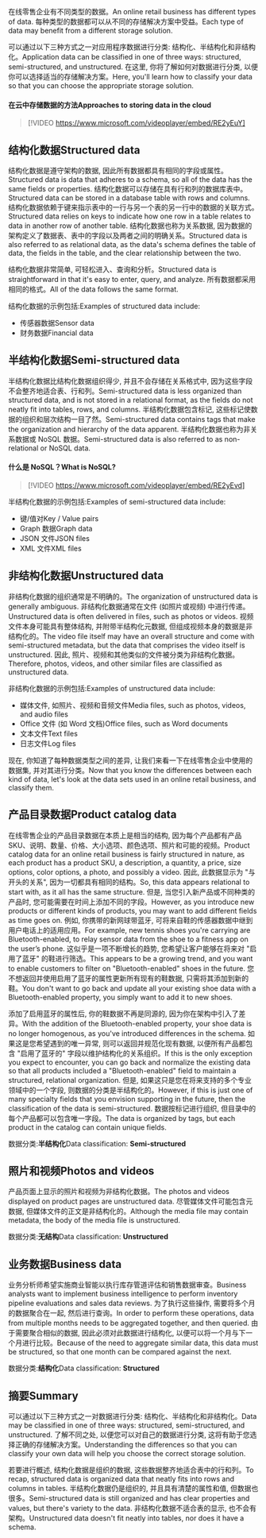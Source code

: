 <span data-ttu-id="ff3ec-101">在线零售企业有不同类型的数据。</span><span class="sxs-lookup"><span data-stu-id="ff3ec-101">An online retail business has different types of data.</span></span> <span data-ttu-id="ff3ec-102">每种类型的数据都可以从不同的存储解决方案中受益。</span><span class="sxs-lookup"><span data-stu-id="ff3ec-102">Each type of data may benefit from a different storage solution.</span></span> 

<span data-ttu-id="ff3ec-103">可以通过以下三种方式之一对应用程序数据进行分类: 结构化、半结构化和非结构化。</span><span class="sxs-lookup"><span data-stu-id="ff3ec-103">Application data can be classified in one of three ways: structured, semi-structured, and unstructured.</span></span> <span data-ttu-id="ff3ec-104">在这里, 你将了解如何对数据进行分类, 以便你可以选择适当的存储解决方案。</span><span class="sxs-lookup"><span data-stu-id="ff3ec-104">Here, you'll learn how to classify your data so that you can choose the appropriate storage solution.</span></span>

#### <a name="approaches-to-storing-data-in-the-cloud"></a><span data-ttu-id="ff3ec-105">在云中存储数据的方法</span><span class="sxs-lookup"><span data-stu-id="ff3ec-105">Approaches to storing data in the cloud</span></span>

> [!VIDEO https://www.microsoft.com/videoplayer/embed/RE2yEuY]

## <a name="structured-data"></a><span data-ttu-id="ff3ec-106">结构化数据</span><span class="sxs-lookup"><span data-stu-id="ff3ec-106">Structured data</span></span>

<span data-ttu-id="ff3ec-107">结构化数据是遵守架构的数据, 因此所有数据都具有相同的字段或属性。</span><span class="sxs-lookup"><span data-stu-id="ff3ec-107">Structured data is data that adheres to a schema, so all of the data has the same fields or properties.</span></span> <span data-ttu-id="ff3ec-108">结构化数据可以存储在具有行和列的数据库表中。</span><span class="sxs-lookup"><span data-stu-id="ff3ec-108">Structured data can be stored in a database table with rows and columns.</span></span> <span data-ttu-id="ff3ec-109">结构化数据依赖于键来指示表中的一行与另一个表的另一行中的数据的关联方式。</span><span class="sxs-lookup"><span data-stu-id="ff3ec-109">Structured data relies on keys to indicate how one row in a table relates to data in another row of another table.</span></span> <span data-ttu-id="ff3ec-110">结构化数据也称为关系数据, 因为数据的架构定义了数据表、表中的字段以及两者之间的明确关系。</span><span class="sxs-lookup"><span data-stu-id="ff3ec-110">Structured data is also referred to as relational data, as the data's schema defines the table of data, the fields in the table, and the clear relationship between the two.</span></span>

<span data-ttu-id="ff3ec-111">结构化数据非常简单, 可轻松进入、查询和分析。</span><span class="sxs-lookup"><span data-stu-id="ff3ec-111">Structured data is straightforward in that it's easy to enter, query, and analyze.</span></span> <span data-ttu-id="ff3ec-112">所有数据都采用相同的格式。</span><span class="sxs-lookup"><span data-stu-id="ff3ec-112">All of the data follows the same format.</span></span>

<span data-ttu-id="ff3ec-113">结构化数据的示例包括:</span><span class="sxs-lookup"><span data-stu-id="ff3ec-113">Examples of structured data include:</span></span>

- <span data-ttu-id="ff3ec-114">传感器数据</span><span class="sxs-lookup"><span data-stu-id="ff3ec-114">Sensor data</span></span>
- <span data-ttu-id="ff3ec-115">财务数据</span><span class="sxs-lookup"><span data-stu-id="ff3ec-115">Financial data</span></span>

## <a name="semi-structured-data"></a><span data-ttu-id="ff3ec-116">半结构化数据</span><span class="sxs-lookup"><span data-stu-id="ff3ec-116">Semi-structured data</span></span>

<span data-ttu-id="ff3ec-117">半结构化数据比结构化数据组织得少, 并且不会存储在关系格式中, 因为这些字段不会整齐地适合表、行和列。</span><span class="sxs-lookup"><span data-stu-id="ff3ec-117">Semi-structured data is less organized than structured data, and is not stored in a relational format, as the fields do not neatly fit into tables, rows, and columns.</span></span> <span data-ttu-id="ff3ec-118">半结构化数据包含标记, 这些标记使数据的组织和层次结构一目了然。</span><span class="sxs-lookup"><span data-stu-id="ff3ec-118">Semi-structured data contains tags that make the organization and hierarchy of the data apparent.</span></span> <span data-ttu-id="ff3ec-119">半结构化数据也称为非关系数据或 NoSQL 数据。</span><span class="sxs-lookup"><span data-stu-id="ff3ec-119">Semi-structured data is also referred to as non-relational or NoSQL data.</span></span>

#### <a name="what-is-nosql"></a><span data-ttu-id="ff3ec-120">什么是 NoSQL？</span><span class="sxs-lookup"><span data-stu-id="ff3ec-120">What is NoSQL?</span></span>

> [!VIDEO https://www.microsoft.com/videoplayer/embed/RE2yEvd]

<span data-ttu-id="ff3ec-121">半结构化数据的示例包括:</span><span class="sxs-lookup"><span data-stu-id="ff3ec-121">Examples of semi-structured data include:</span></span>

- <span data-ttu-id="ff3ec-122">键/值对</span><span class="sxs-lookup"><span data-stu-id="ff3ec-122">Key / Value pairs</span></span>
- <span data-ttu-id="ff3ec-123">Graph 数据</span><span class="sxs-lookup"><span data-stu-id="ff3ec-123">Graph data</span></span>
- <span data-ttu-id="ff3ec-124">JSON 文件</span><span class="sxs-lookup"><span data-stu-id="ff3ec-124">JSON files</span></span>
- <span data-ttu-id="ff3ec-125">XML 文件</span><span class="sxs-lookup"><span data-stu-id="ff3ec-125">XML files</span></span>

## <a name="unstructured-data"></a><span data-ttu-id="ff3ec-126">非结构化数据</span><span class="sxs-lookup"><span data-stu-id="ff3ec-126">Unstructured data</span></span>

<span data-ttu-id="ff3ec-127">非结构化数据的组织通常是不明确的。</span><span class="sxs-lookup"><span data-stu-id="ff3ec-127">The organization of unstructured data is generally ambiguous.</span></span> <span data-ttu-id="ff3ec-128">非结构化数据通常在文件 (如照片或视频) 中进行传递。</span><span class="sxs-lookup"><span data-stu-id="ff3ec-128">Unstructured data is often delivered in files, such as photos or videos.</span></span> <span data-ttu-id="ff3ec-129">视频文件本身可能具有整体结构, 并附带半结构化元数据, 但组成视频本身的数据是非结构化的。</span><span class="sxs-lookup"><span data-stu-id="ff3ec-129">The video file itself may have an overall structure and come with semi-structured metadata, but the data that comprises the video itself is unstructured.</span></span> <span data-ttu-id="ff3ec-130">因此, 照片、视频和其他类似的文件被分类为非结构化数据。</span><span class="sxs-lookup"><span data-stu-id="ff3ec-130">Therefore, photos, videos, and other similar files are classified as unstructured data.</span></span>

<span data-ttu-id="ff3ec-131">非结构化数据的示例包括:</span><span class="sxs-lookup"><span data-stu-id="ff3ec-131">Examples of unstructured data include:</span></span>

- <span data-ttu-id="ff3ec-132">媒体文件, 如照片、视频和音频文件</span><span class="sxs-lookup"><span data-stu-id="ff3ec-132">Media files, such as photos, videos, and audio files</span></span>
- <span data-ttu-id="ff3ec-133">Office 文件 (如 Word 文档)</span><span class="sxs-lookup"><span data-stu-id="ff3ec-133">Office files, such as Word documents</span></span>
- <span data-ttu-id="ff3ec-134">文本文件</span><span class="sxs-lookup"><span data-stu-id="ff3ec-134">Text files</span></span>
- <span data-ttu-id="ff3ec-135">日志文件</span><span class="sxs-lookup"><span data-stu-id="ff3ec-135">Log files</span></span>

<span data-ttu-id="ff3ec-136">现在, 你知道了每种数据类型之间的差异, 让我们来看一下在线零售企业中使用的数据集, 并对其进行分类。</span><span class="sxs-lookup"><span data-stu-id="ff3ec-136">Now that you know the differences between each kind of data, let's look at the data sets used in an online retail business, and classify them.</span></span>

## <a name="product-catalog-data"></a><span data-ttu-id="ff3ec-137">产品目录数据</span><span class="sxs-lookup"><span data-stu-id="ff3ec-137">Product catalog data</span></span>

<span data-ttu-id="ff3ec-138">在线零售企业的产品目录数据在本质上是相当的结构, 因为每个产品都有产品 SKU、说明、数量、价格、大小选项、颜色选项、照片和可能的视频。</span><span class="sxs-lookup"><span data-stu-id="ff3ec-138">Product catalog data for an online retail business is fairly structured in nature, as each product has a product SKU, a description, a quantity, a price, size options, color options, a photo, and possibly a video.</span></span> <span data-ttu-id="ff3ec-139">因此, 此数据显示为 "与开头的关系", 因为一切都具有相同的结构。</span><span class="sxs-lookup"><span data-stu-id="ff3ec-139">So, this data appears relational to start with, as it all has the same structure.</span></span> <span data-ttu-id="ff3ec-140">但是, 当您引入新产品或不同种类的产品时, 您可能需要在时间上添加不同的字段。</span><span class="sxs-lookup"><span data-stu-id="ff3ec-140">However, as you introduce new products or different kinds of products, you may want to add different fields as time goes on.</span></span> <span data-ttu-id="ff3ec-141">例如, 你携带的新网球带蓝牙, 可将来自鞋的传感器数据中继到用户电话上的适用应用。</span><span class="sxs-lookup"><span data-stu-id="ff3ec-141">For example, new tennis shoes you're carrying are Bluetooth-enabled, to relay sensor data from the shoe to a fitness app on the user’s phone.</span></span> <span data-ttu-id="ff3ec-142">这似乎是一项不断增长的趋势, 您希望让客户能够在将来对 "启用了蓝牙" 的鞋进行筛选。</span><span class="sxs-lookup"><span data-stu-id="ff3ec-142">This appears to be a growing trend, and you want to enable customers to filter on "Bluetooth-enabled" shoes in the future.</span></span> <span data-ttu-id="ff3ec-143">您不想返回并使用启用了蓝牙的属性更新所有现有的鞋数据, 只需将其添加到新的鞋。</span><span class="sxs-lookup"><span data-stu-id="ff3ec-143">You don't want to go back and update all your existing shoe data with a Bluetooth-enabled property, you simply want to add it to new shoes.</span></span>

<span data-ttu-id="ff3ec-144">添加了启用蓝牙的属性后, 你的鞋数据不再是同源的, 因为你在架构中引入了差异。</span><span class="sxs-lookup"><span data-stu-id="ff3ec-144">With the addition of the Bluetooth-enabled property, your shoe data is no longer homogenous, as you've introduced differences in the schema.</span></span> <span data-ttu-id="ff3ec-145">如果这是您希望遇到的唯一异常, 则可以返回并规范化现有数据, 以便所有产品都包含 "启用了蓝牙的" 字段以维护结构化的关系组织。</span><span class="sxs-lookup"><span data-stu-id="ff3ec-145">If this is the only exception you expect to encounter, you can go back and normalize the existing data so that all products included a "Bluetooth-enabled" field to maintain a structured, relational organization.</span></span> <span data-ttu-id="ff3ec-146">但是, 如果这只是您在将来支持的多个专业领域中的一个字段, 则数据的分类是半结构化的。</span><span class="sxs-lookup"><span data-stu-id="ff3ec-146">However, if this is just one of many specialty fields that you envision supporting in the future, then the classification of the data is semi-structured.</span></span> <span data-ttu-id="ff3ec-147">数据按标记进行组织, 但目录中的每个产品都可以包含唯一字段。</span><span class="sxs-lookup"><span data-stu-id="ff3ec-147">The data is organized by tags, but each product in the catalog can contain unique fields.</span></span>

<span data-ttu-id="ff3ec-148">数据分类:**半结构化**</span><span class="sxs-lookup"><span data-stu-id="ff3ec-148">Data classification: **Semi-structured**</span></span>

## <a name="photos-and-videos"></a><span data-ttu-id="ff3ec-149">照片和视频</span><span class="sxs-lookup"><span data-stu-id="ff3ec-149">Photos and videos</span></span>

<span data-ttu-id="ff3ec-150">产品页面上显示的照片和视频为非结构化数据。</span><span class="sxs-lookup"><span data-stu-id="ff3ec-150">The photos and videos displayed on product pages are unstructured data.</span></span> <span data-ttu-id="ff3ec-151">尽管媒体文件可能包含元数据, 但媒体文件的正文是非结构化的。</span><span class="sxs-lookup"><span data-stu-id="ff3ec-151">Although the media file may contain metadata, the body of the media file is unstructured.</span></span>

<span data-ttu-id="ff3ec-152">数据分类:**无结构**</span><span class="sxs-lookup"><span data-stu-id="ff3ec-152">Data classification: **Unstructured**</span></span>

## <a name="business-data"></a><span data-ttu-id="ff3ec-153">业务数据</span><span class="sxs-lookup"><span data-stu-id="ff3ec-153">Business data</span></span>

<span data-ttu-id="ff3ec-154">业务分析师希望实施商业智能以执行库存管道评估和销售数据审查。</span><span class="sxs-lookup"><span data-stu-id="ff3ec-154">Business analysts want to implement business intelligence to perform inventory pipeline evaluations and sales data reviews.</span></span> <span data-ttu-id="ff3ec-155">为了执行这些操作, 需要将多个月的数据聚合在一起, 然后进行查询。</span><span class="sxs-lookup"><span data-stu-id="ff3ec-155">In order to perform these operations, data from multiple months needs to be aggregated together, and then queried.</span></span> <span data-ttu-id="ff3ec-156">由于需要聚合相似的数据, 因此必须对此数据进行结构化, 以便可以将一个月与下一个月进行比较。</span><span class="sxs-lookup"><span data-stu-id="ff3ec-156">Because of the need to aggregate similar data, this data must be structured, so that one month can be compared against the next.</span></span>

<span data-ttu-id="ff3ec-157">数据分类:**结构化**</span><span class="sxs-lookup"><span data-stu-id="ff3ec-157">Data classification: **Structured**</span></span>

## <a name="summary"></a><span data-ttu-id="ff3ec-158">摘要</span><span class="sxs-lookup"><span data-stu-id="ff3ec-158">Summary</span></span>

<span data-ttu-id="ff3ec-159">可以通过以下三种方式之一对数据进行分类: 结构化、半结构化和非结构化。</span><span class="sxs-lookup"><span data-stu-id="ff3ec-159">Data may be classified in one of three ways: structured, semi-structured, and unstructured.</span></span> <span data-ttu-id="ff3ec-160">了解不同之处, 以便您可以对自己的数据进行分类, 这将有助于您选择正确的存储解决方案。</span><span class="sxs-lookup"><span data-stu-id="ff3ec-160">Understanding the differences so that you can classify your own data will help you choose the correct storage solution.</span></span> 

<span data-ttu-id="ff3ec-161">若要进行概述, 结构化数据是组织的数据, 这些数据整齐地适合表中的行和列。</span><span class="sxs-lookup"><span data-stu-id="ff3ec-161">To recap, structured data is organized data that neatly fits into rows and columns in tables.</span></span> <span data-ttu-id="ff3ec-162">半结构化数据仍是组织的, 并且具有清楚的属性和值, 但数据也很多。</span><span class="sxs-lookup"><span data-stu-id="ff3ec-162">Semi-structured data is still organized and has clear properties and values, but there's variety to the data.</span></span> <span data-ttu-id="ff3ec-163">非结构化数据不适合表的显示, 也不会有架构。</span><span class="sxs-lookup"><span data-stu-id="ff3ec-163">Unstructured data doesn't fit neatly into tables, nor does it have a schema.</span></span>